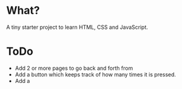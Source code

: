 # What?
A tiny starter project to learn HTML, CSS and JavaScript.




# ToDo
- Add 2 or more pages to go back and forth from
- Add a button which keeps track of how many times it is pressed.
- Add a 
